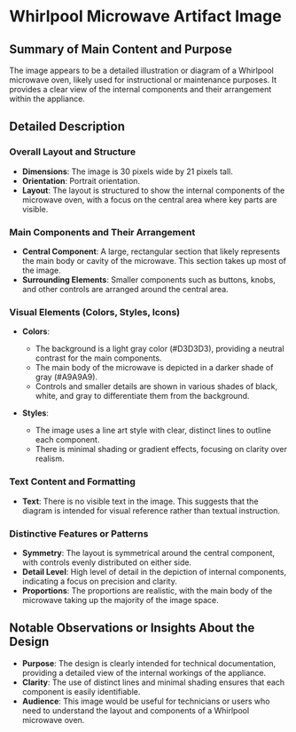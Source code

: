 # Whirlpool Microwave Artifact Image

## Summary of Main Content and Purpose
The image appears to be a detailed illustration or diagram of a Whirlpool microwave oven, likely used for instructional or maintenance purposes. It provides a clear view of the internal components and their arrangement within the appliance.

## Detailed Description

### Overall Layout and Structure
- **Dimensions**: The image is 30 pixels wide by 21 pixels tall.
- **Orientation**: Portrait orientation.
- **Layout**: The layout is structured to show the internal components of the microwave oven, with a focus on the central area where key parts are visible.

### Main Components and Their Arrangement
- **Central Component**: A large, rectangular section that likely represents the main body or cavity of the microwave. This section takes up most of the image.
- **Surrounding Elements**: Smaller components such as buttons, knobs, and other controls are arranged around the central area.

### Visual Elements (Colors, Styles, Icons)
- **Colors**:
  - The background is a light gray color (#D3D3D3), providing a neutral contrast for the main components.
  - The main body of the microwave is depicted in a darker shade of gray (#A9A9A9).
  - Controls and smaller details are shown in various shades of black, white, and gray to differentiate them from the background.

- **Styles**:
  - The image uses a line art style with clear, distinct lines to outline each component.
  - There is minimal shading or gradient effects, focusing on clarity over realism.

### Text Content and Formatting
- **Text**: There is no visible text in the image. This suggests that the diagram is intended for visual reference rather than textual instruction.

### Distinctive Features or Patterns
- **Symmetry**: The layout is symmetrical around the central component, with controls evenly distributed on either side.
- **Detail Level**: High level of detail in the depiction of internal components, indicating a focus on precision and clarity.
- **Proportions**: The proportions are realistic, with the main body of the microwave taking up the majority of the image space.

## Notable Observations or Insights About the Design
- **Purpose**: The design is clearly intended for technical documentation, providing a detailed view of the internal workings of the appliance.
- **Clarity**: The use of distinct lines and minimal shading ensures that each component is easily identifiable.
- **Audience**: This image would be useful for technicians or users who need to understand the layout and components of a Whirlpool microwave oven.